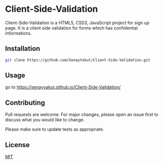 
# Client-Side-Validation

Client-Side-Validation is a HTML5, CSS3, JavaScript project for sign up page. It is a client side validation for forms which has confidential informations.

## Installation

```bash
git clone https://github.com/SenayYakut/Client-Side-Validation.git
```

## Usage

 go to https://senayyakut.github.io/Client-Side-Validation/

## Contributing
Pull requests are welcome. For major changes, please open an issue first to discuss what you would like to change.

Please make sure to update tests as appropriate.

## License
[MIT](https://choosealicense.com/licenses/mit/)
